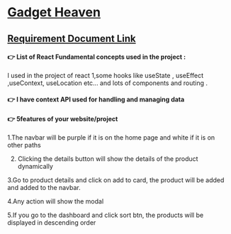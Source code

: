 # [Gadget Heaven](https://resplendent-cactus-426753.netlify.app/)

## [Requirement Document Link](https://drive.google.com/drive/u/0/folders/14YjW5qRqlJN77-wNR-YpqMx6RRnsC_75)

#### 👉 List of React Fundamental concepts used in the project :

I used in the project of react 1,some hooks like useState , useEffect ,useContext, useLocation etc... and lots of components and routing .

#### 👉 I have context API used for handling and managing data

#### 👉 5features of your website/project

1.The navbar will be purple if it is on the home page and white if it is on other paths

2. Clicking the details button will show the details of the product dynamically

3.Go to product details and click on add to card, the product will be added and added to the navbar.

4.Any action will show the modal

5.If you go to the dashboard and click sort btn, the products will be displayed in descending order
